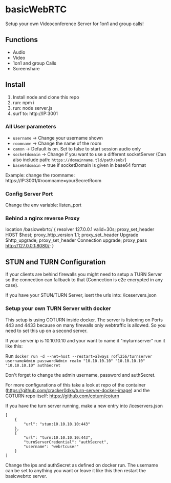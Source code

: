 # basicWebRTC

Setup your own Videoconference Server for 1on1 and group calls!

## Functions
* Audio
* Video
* 1on1 and group Calls
* Screenshare

## Install ##

1. Install node and clone this repo
2. run: npm i
3. run: node server.js
4. surf to: http://IP:3001

### All User parameters ###
* `username` -> Change your username shown
* `roomname` -> Change the name of the room
* `camon` -> Default is on. Set to false to start session audio only
* `socketdomain` -> Change if you want to use a different socketServer (Can also include path: `https://domainname.tld/path/sub/`)
* `base64domain` -> true if socketDomain is given in base64 format

Example: change the roomname: https://IP:3001/#roomname=yourSecretRoom

### Config Server Port

Change the env variable: listen_port

### Behind a nginx reverse Proxy

location /basicwebrtc/ {
	resolver 127.0.0.1 valid=30s;
	proxy_set_header HOST $host;
	proxy_http_version 1.1;
	proxy_set_header Upgrade $http_upgrade;
	proxy_set_header Connection upgrade;
	proxy_pass http://127.0.0.1:8080/;
}

## STUN and TURN Configuration ##
If your clients are behind firewalls you might need to setup a TURN Server so the connection can fallback to that (Connection is e2e encrypted in any case).

If you have your STUN/TURN Server, isert the urls into:
/iceservers.json

### Setup your own TURN Server with docker ###
This setup is using COTURN inside docker.
The server is listening on Ports 443 and 4433 because on many firewalls only webtraffic is allowed. So you need to set this up on a second server.

If your server ip is 10.10.10.10 and your want to name it "myturnserver" run it like this:

Run `docker run -d --net=host --restart=always rofl256/turnserver usernameAdmin passwordAdmin realm "10.10.10.10" "10.10.10.10" "10.10.10.10" authSecret`

Don't forget to change the admin username, password and authSecret. 

For more configurations of this  take a look at repo of the container (https://github.com/cracker0dks/turn-server-docker-image) and the COTURN repo itself: https://github.com/coturn/coturn

If you have the turn server running, make a new entry into /iceservers.json
```
[
    {
        "url": "stun:10.10.10.10:443"
    },
    {
        "url": "turn:10.10.10.10:443",
        "turnServerCredential": "authSecret",
        "username": "webrtcuser"
    }
]
```
Change the ips and authSecret as defined on docker run. The username can be set to anything you want or leave it like this then restart the basicwebrtc server.
